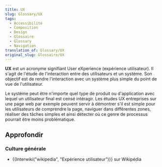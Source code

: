 ```yaml
---
title: UX
slug: Glossary/UX
tags:
  - Accessibilité
  - Composition
  - Design
  - Glossaire
  - Glossary
  - Navigation
translation_of: Glossary/UX
original_slug: Glossaire/UX
---
```

**UX** est un acronyme signifiant User eXperience (expérience utilisateur). Il s'agit de l'étude de l'interaction entre des utilisateurs et un système. Son objectif est de rendre l'interaction avec un système plus simple du point de vue de l'utilisateur.

Le système peut être n'importe quel type de produit ou d'application avec lequel un utilisateur final est censé intéragir. Les études UX entreprises sur une page web par exemple peuvent servir à démontrer s'il est simple pour les utilisateurs de comprendre la page, naviguer dans différentes zones, réaliser des tâches simples et ainsi détecter où ce genre de processus pourrait être moins problématique.

## Approfondir

### Culture générale

- {{Interwiki("wikipedia", "Expérience utilisateur")}} sur Wikipédia

